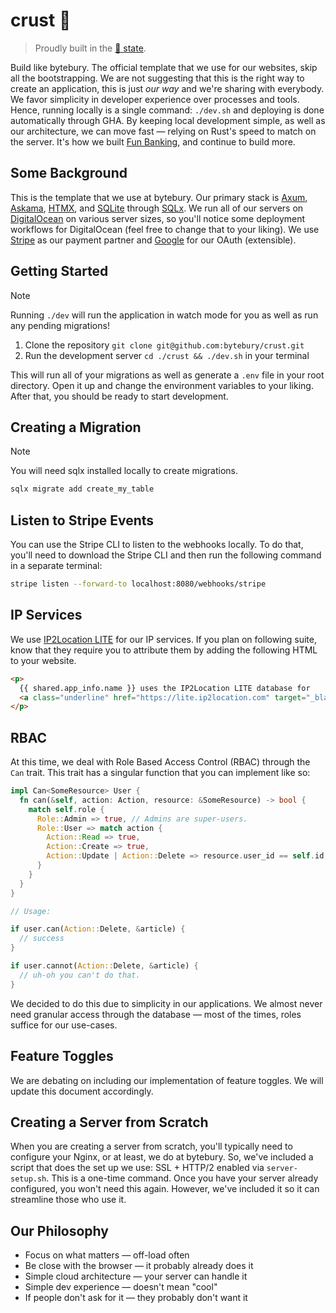 # crust 🍕

> Proudly built in the [🍕 state](https://portal.ct.gov/).

Build like bytebury. The official template that we use for our websites, skip
all the bootstrapping. We are not suggesting that this is
the right way to create an application, this is just _our way_ and we're sharing
with everybody. We favor simplicity in developer
experience over processes and tools. Hence, running locally is a single command:
`./dev.sh` and deploying is done automatically through
GHA. By keeping local development simple, as well as our architecture, we can
move fast &mdash; relying on Rust's speed to match on the
server. It's how we built [Fun Banking](https://fun-banking.com),
and continue to build more.

## Some Background

This is the template that we use at bytebury. Our primary stack is [Axum](https://github.com/tokio-rs/axum),
[Askama](https://github.com/askama-rs/askama),
[HTMX](https://github.com/bigskysoftware/htmx), and [SQLite](https://sqlite.org/)
through [SQLx](https://github.com/launchbadge/sqlx). We run all of our servers
on [DigitalOcean](https://www.digitalocean.com/) on
various server sizes, so you'll notice some deployment workflows for
DigitalOcean (feel free to change that to your liking).
We use [Stripe](https://stripe.com) as our payment partner and
[Google](https://google.com) for our OAuth (extensible).

## Getting Started

> [!NOTE]
> Running `./dev` will run the application in watch mode for you as well as run
> any pending migrations!

1. Clone the repository `git clone git@github.com:bytebury/crust.git`
2. Run the development server `cd ./crust && ./dev.sh` in your terminal

This will run all of your migrations as well as generate a `.env` file in your
root directory. Open it up and change the environment variables to your liking.
After that, you should be ready to start development.

## Creating a Migration

> [!NOTE]
> You will need sqlx installed locally to create migrations.

```sh
sqlx migrate add create_my_table
```

## Listen to Stripe Events

You can use the Stripe CLI to listen to the webhooks locally. To do that,
you'll need to download the Stripe CLI and then run the following
command in a separate terminal:

```sh
stripe listen --forward-to localhost:8080/webhooks/stripe
```

## IP Services

We use [IP2Location LITE](https://lite.ip2location.com/database-download) for
our IP services. If you plan on following suite, know that they require
you to attribute them by adding the following HTML to your website.

```html
<p>
  {{ shared.app_info.name }} uses the IP2Location LITE database for
  <a class="underline" href="https://lite.ip2location.com" target="_blank">IP geolocation</a>.
</p>
```

## RBAC

At this time, we deal with Role Based Access Control (RBAC) through the `Can`
trait. This trait has a singular function that you can implement like so:

```rs
impl Can<SomeResource> User {
  fn can(&self, action: Action, resource: &SomeResource) -> bool {
    match self.role {
      Role::Admin => true, // Admins are super-users.
      Role::User => match action {
        Action::Read => true,
        Action::Create => true,
        Action::Update | Action::Delete => resource.user_id == self.id,
      }
    }
  }
}

// Usage:

if user.can(Action::Delete, &article) {
  // success
}

if user.cannot(Action::Delete, &article) {
  // uh-oh you can't do that.
}
```

We decided to do this due to simplicity in our applications. We almost never
need granular access through the database &mdash; most of the times, roles
suffice for our use-cases.

## Feature Toggles
We are debating on including our implementation of feature toggles. We will update this document accordingly.

## Creating a Server from Scratch

When you are creating a server from scratch, you'll typically need to configure
your Nginx, or at least, we do at bytebury. So, we've included a script that
does the set up we use: SSL + HTTP/2 enabled via `server-setup.sh`. This is
a one-time command. Once you have your server already configured, you won't
need this again. However, we've included it so it can streamline those who use
it.

## Our Philosophy

* Focus on what matters &mdash; off-load often
* Be close with the browser &mdash; it probably already does it
* Simple cloud architecture &mdash; your server can handle it
* Simple dev experience &mdash; doesn't mean "cool"
* If people don't ask for it &mdash; they probably don't want it

